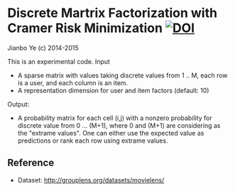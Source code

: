 # Discrete Martrix Factorization with Cramer Risk Minimization [![DOI](https://zenodo.org/badge/19103/bobye/dmfCramer.svg)](https://zenodo.org/badge/latestdoi/19103/bobye/dmfCramer)
Jianbo Ye (c) 2014-2015


This is an experimental code.
Input 
 - A sparse matrix with values taking discrete values from 1 .. M, each row is a user, and each column is an item. 
 - A representation dimension for user and item factors (default: 10)
  
Output: 
 - A probability matrix for each cell (i,j) with a nonzero probability for discrete value from 0 ... (M+1), where 0 and (M+1) are considering as the "extrame values". One can either use the expected value as predictions or rank each row using extrame values.


## Reference
 - Dataset: http://grouplens.org/datasets/movielens/

